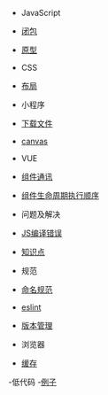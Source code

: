 - JavaScript
- [闭包](closure.md)
- [原型](prototype.md)

- CSS
- [布局](layout.md)

- 小程序
- [下载文件](./mini-program/downLoad.md)
- [canvas](./mini-program/canvas.md)

- VUE
- [组件通讯](./vue/commumication.md)
- [组件生命周期执行顺序](./vue/lifecycle.md)

- 问题及解决
- [JS编译错误](./question/jsCompileError.md)
- [知识点](./question/question.md)


- 规范
- [命名规范](./rule/name.html)
- [eslint](./rule/eslint.md)
- [版本管理](./rule/version.md)

- 浏览器
- [缓存](./browser/cache.md)

-低代码
-[例子](./low-code/index.md)